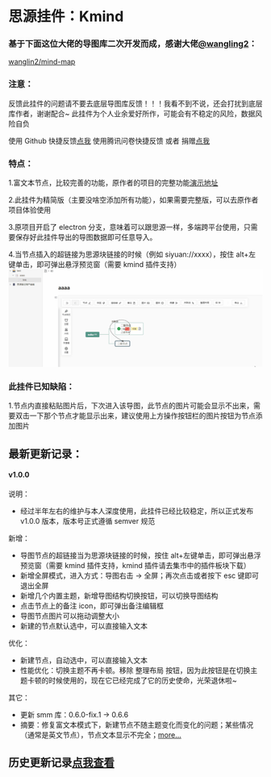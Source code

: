 # 思源挂件：Kmind

### 基于下面这位大佬的导图库二次开发而成，感谢大佬[@wangling2](https://github.com/wanglin2)：

[wanglin2/mind-map](https://github.com/wanglin2/mind-map)

### 注意：

反馈此挂件的问题请不要去底层导图库反馈！！！我看不到不说，还会打扰到底层库作者，谢谢配合~
此挂件为个人业余爱好所作，可能会有不稳定的风险，数据风险自负

使用 Github 快捷反馈[点我](https://github.com/suka233/siyuan-Kmind/issues)
使用腾讯问卷快捷反馈 或者 捐赠[点我](https://wj.qq.com/s2/12591272/adf1/)

### 特点：

1.富文本节点，比较完善的功能，原作者的项目的完整功能[演示地址](https://wanglin2.github.io/mind-map/#/)

2.此挂件为精简版（主要没啥空添加所有功能），如果需要完整版，可以去原作者项目体验使用

3.原项目开启了 electron 分支，意味着可以跟思源一样，多端跨平台使用，只需要保存好此挂件导出的导图数据即可任意导入。

4.当节点插入的超链接为思源块链接的时候（例如 siyuan://xxxx），按住 alt+左键单击，即可弹出悬浮预览窗（需要 kmind 插件支持）
![kmindguide.gif](img%2Fkmindguide.gif)

### 此挂件已知缺陷：

1.节点内直接粘贴图片后，下次进入该导图，此节点的图片可能会显示不出来，需要双击一下那个节点才能显示出来，建议使用上方操作按钮栏的图片按钮为节点添加图片

## 最新更新记录：

#### v1.0.0

说明：

-   经过半年左右的维护与本人深度使用，此挂件已经比较稳定，所以正式发布 v1.0.0 版本，版本号正式遵循 semver 规范

新增：

-   导图节点的超链接当为思源块链接的时候，按住 alt+左键单击，即可弹出悬浮预览窗（需要 kmind 插件支持，kmind 插件请去集市中的插件板块下载）
-   新增全屏模式，进入方式：导图右击 -> 全屏；再次点击或者按下 esc 键即可退出全屏
-   新增几个内置主题，新增导图结构切换按钮，可以切换导图结构
-   点击节点上的备注 icon，即可弹出备注编辑框
-   导图节点图片可以拖动调整大小
-   新建的节点默认选中，可以直接输入文本

优化：

-   新建节点，自动选中，可以直接输入文本
-   性能优化：切换主题不再卡顿。移除 整理布局 按钮，因为此按钮是在切换主题卡顿的时候使用的，现在它已经完成了它的历史使命，光荣退休啦~

其它：

-   更新 smm 库：0.6.0-fix.1 -> 0.6.6
-   摘要：修复富文本模式下，新建节点不随主题变化而变化的问题；某些情况（通常是英文节点），节点文本显示不完全；[more...](https://wanglin2.github.io/mind-map/#/doc/zh/changelog)

## 历史更新记录[点我查看](https://github.com/suka233/siyuan-Kmind/blob/dev/CHANGELOG.md)
